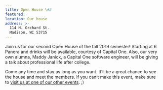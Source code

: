 ```yaml
---
title: Open House \#2
featured:
location: Our house
address: >-
  114 N. Orchard St.
  Madison, WI 53715
---
```


Join us for our second Open House of the fall 2019 semester! Starting at 6 Panera and drinks will be available, courtesy of Capital One. Also, our very own alumna, Maddy Janick, a Capital One software engineer, will be giving a talk about professional life after college.
<!-- More -->
 Come any time and stay as long as you want. It’ll be a great chance to see the house and meet the members. If you can’t make this event, make sure to [visit us at one of our other events]({{site.baseurl}}/events). ;)
